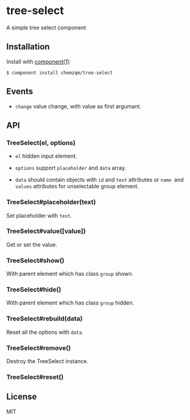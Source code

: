 # tree-select

  A simple tree select component

## Installation

  Install with [component(1)](http://component.io):

    $ component install chemzqm/tree-select

## Events

* `change` value change, with value as first argumant.

## API

### TreeSelect(el, options)

* `el` hidden input element.

* `options` support `placeholder` and `data` array.

* `data` should contain objects with `id` and `text` attributes or `name `and `values` attributes for unselectable group element.

### TreeSelect#placeholder(text)

Set placeholder with `text`.

### TreeSelect#value([value])

Get or set the value.

### TreeSelect#show()

With parent element which has class `group` shown.

### TreeSelect#hide()

With parent element which has class `group` hidden.

### TreeSelect#rebuild(data)

Reset all the options with `data`.

### TreeSelect#remove()

Destroy the TreeSelect instance.

### TreeSelect#reset()

## License

  MIT
